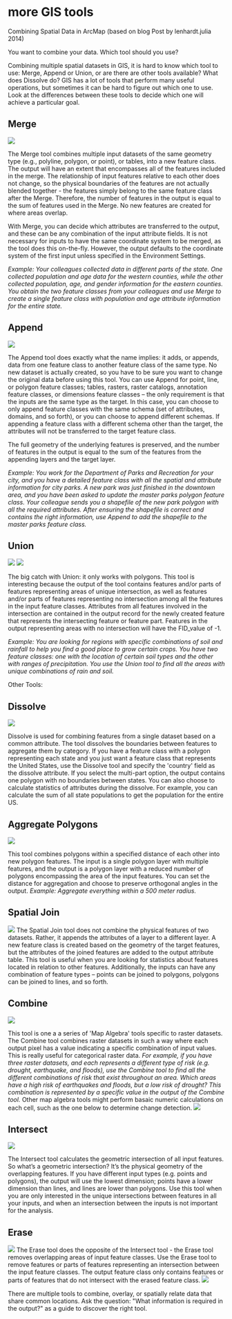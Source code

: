 # more GIS tools
Combining Spatial Data in ArcMap
  (based on blog Post by lenhardt.julia 2014)

You want to combine your data. Which tool should you use?

Combining multiple spatial datasets in GIS, it is hard to know which tool to use: Merge, Append or Union, or are there are other tools available? What does Dissolve do? GIS has a lot of tools that perform many useful operations, but sometimes it can be hard to figure out which one to use. Look at the differences between these tools to decide which one will achieve a particular goal.
## Merge
![](merge2.png)

The Merge tool combines multiple input datasets of the same geometry type (e.g., polyline, polygon, or point), or tables, into a new feature class. The output will have an extent that encompasses all of the features included in the merge. The relationship of input features relative to each other does not change, so the physical boundaries of the features are not actually blended together - the features simply belong to the same feature class after the Merge. Therefore, the number of features in the output is equal to the sum of features used in the Merge.  No new features are created for where areas overlap.

With Merge, you can decide which attributes are transferred to the output, and these can be any combination of the input attribute fields. It is not necessary for inputs to have the same coordinate system to be merged, as the tool does this on-the-fly. However, the output defaults to the coordinate system of the first input unless specified in the Environment Settings.

*Example: Your colleagues collected data in different parts of the state. One collected population and age data for the western counties, while the other collected population, age, and gender information for the eastern counties. You obtain the two feature classes from your colleagues and use Merge to create a single feature class with population and age attribute information for the entire state.*

## Append
![](append.png)

The Append tool does exactly what the name implies: it adds, or appends, data from one feature class to another feature class of the same type. No new dataset is actually created, so you have to be sure you want to change the original data before using this tool. You can use Append for point, line, or polygon feature classes; tables, rasters, raster catalogs, annotation feature classes, or dimensions feature classes – the only requirement is that the inputs are the same type as the target.  In this case, you can choose to only append feature classes with the same schema (set of attributes, domains, and so forth), or you can choose to append different schemas. If appending a feature class with a different schema other than the target, the attributes will not be transferred to the target feature class.

The full geometry of the underlying features is preserved, and the number of features in the output is equal to the sum of the features from the appending layers and the target layer.

*Example: You work for the Department of Parks and Recreation for your city, and you have a detailed feature class with all the spatial and attribute information for city parks. A new park was just finished in the downtown area, and you have been asked to update the master parks polygon feature class. Your colleague sends you a shapefile of the new park polygon with all the required attributes. After ensuring the shapefile is correct and contains the right information, use Append to add the shapefile to the master parks feature class.*  
## Union

![](union22.png)
![](union.png)

The big catch with Union: it only works with polygons. This tool is interesting because the output of the tool contains features and/or parts of features representing areas of unique intersection, as well as features and/or parts of features representing no intersection among all the features in the input feature classes. Attributes from all features involved in the intersection are contained in the output record for the newly created feature that represents the intersecting feature or feature part.  Features in the output representing areas with no intersection will have the FID_value of -1.

*Example: You are looking for regions with specific combinations of soil and rainfall to help you find a good place to grow certain crops. You have two feature classes: one with the location of certain soil types and the other with ranges of precipitation.  You use the Union tool to find all the areas with unique combinations of rain and soil.*
  
Other Tools: 
## Dissolve
![](dissolve.png)

Dissolve is used for combining features from a single dataset based on a common attribute. The tool dissolves the boundaries between features to aggregate them by category. If you have a feature class with a polygon representing each state and you just want a feature class that represents the United States, use the Dissolve tool and specify the 'country' field as the dissolve attribute. If you select the multi-part option, the output contains one polygon with no boundaries between states. You can also choose to calculate statistics of attributes during the dissolve. For example, you can calculate the sum of all state populations to get the population for the entire US.
## Aggregate Polygons
![](polyDis.png)

This tool combines polygons within a specified distance of each other into new polygon features. The input is a single polygon layer with multiple features, and the output is a polygon layer with a reduced number of polygons encompassing the area of the input features. You can set the distance for aggregation and choose to preserve orthogonal angles in the output.
*Example: Aggregate everything within a 500 meter radius.*

## Spatial Join
![](join.png)
The Spatial Join tool does not combine the physical features of two datasets. Rather, it appends the attributes of a layer to a different layer. A new feature class is created based on the geometry of the target features, but the attributes of the joined features are added to the output attribute table. This tool is useful when you are looking for statistics about features located in relation to other features. Additionally, the inputs can have any combination of feature types – points can be joined to polygons, polygons can be joined to lines, and so forth.
## Combine 
![](combine.png)

This tool is one a a series of 'Map Algebra' tools specific to raster datasets. The Combine tool combines raster datasets in such a way where each output pixel has a value indicating a specific combination of input values. This is really useful for categorical raster data. 
*For example, if you have three raster datasets, and each represents a different type of risk (e.g. drought, earthquake, and floods), use the Combine tool to find all the different combinations of risk that exist throughout an area. Which areas have a high risk of earthquakes and floods, but a low risk of drought? This combination is represented by a specific value in the output of the Combine tool.*
Other map algebra tools might perform basaic numeric calculations on each cell, such as the one below to determine change detection.
![](algebra.png)

## Intersect
![](intersect.png)

The Intersect tool calculates the geometric intersection of all input features. So what’s a geometric intersection? It’s the physical geometry of the overlapping features. If you have different input types (e.g. points and polygons), the output will use the lowest dimension; points have a lower dimension than lines, and lines are lower than polygons. Use this tool when you are only interested in the unique intersections between features in all your inputs, and when an intersection between the inputs is not important for the analysis.
## Erase
![](erase.png)
The Erase tool does the opposite of the Intersect tool - the Erase tool removes overlapping areas of input feature classes. Use the Erase tool to remove features or parts of features representing an intersection between the input feature classes.  The output feature class only contains features or parts of features that do not intersect with the erased feature class.
![](cookies.png)

There are multiple tools to combine, overlay, or spatially relate data that share common locations.  Ask the question: "What information is required in the output?" as a guide to discover the right tool.
